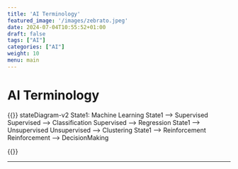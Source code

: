 ```yaml
---
title: 'AI Terminology'
featured_image: '/images/zebrato.jpeg'
date: 2024-07-04T10:55:52+01:00
draft: false
tags: ["AI"]
categories: ["AI"]
weight: 10
menu: main
---
```


# AI Terminology

{{<mermaid>}}
stateDiagram-v2
    State1: Machine Learning
	State1 --> Supervised
	Supervised --> 	Classification
	Supervised --> 	Regression
	State1 --> Unsupervised
	Unsupervised --> Clustering
	State1 --> Reinforcement
	Reinforcement --> DecisionMaking

{{</mermaid>}}

---